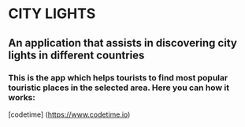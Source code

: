 # CITY LIGHTS

## An application that assists in discovering city lights in different countries
### This is the app which helps tourists to find most popular touristic places in the selected area. Here you can how it works:
[codetime] (https://www.codetime.io)
